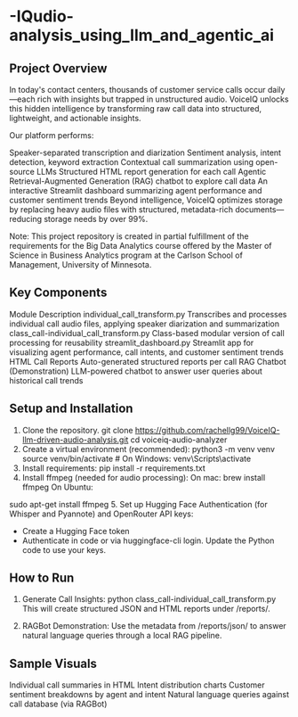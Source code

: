 # -IQudio-analysis_using_llm_and_agentic_ai

## Project Overview
In today's contact centers, thousands of customer service calls occur daily—each rich with insights but trapped in unstructured audio.
VoiceIQ unlocks this hidden intelligence by transforming raw call data into structured, lightweight, and actionable insights.

Our platform performs:

Speaker-separated transcription and diarization
Sentiment analysis, intent detection, keyword extraction
Contextual call summarization using open-source LLMs
Structured HTML report generation for each call
Agentic Retrieval-Augmented Generation (RAG) chatbot to explore call data
An interactive Streamlit dashboard summarizing agent performance and customer sentiment trends
Beyond intelligence, VoiceIQ optimizes storage by replacing heavy audio files with structured, metadata-rich documents—reducing storage needs by over 99%.

Note:
This project repository is created in partial fulfillment of the requirements for the Big Data Analytics course offered by the Master of Science in Business Analytics program at the Carlson School of Management, University of Minnesota.

## Key Components
Module	Description
individual_call_transform.py	Transcribes and processes individual call audio files, applying speaker diarization and summarization
class_call-individual_call_transform.py	Class-based modular version of call processing for reusability
streamlit_dashboard.py	Streamlit app for visualizing agent performance, call intents, and customer sentiment trends
HTML Call Reports	Auto-generated structured reports per call
RAG Chatbot (Demonstration)	LLM-powered chatbot to answer user queries about historical call trends

## Setup and Installation
1. Clone the repository.
git clone https://github.com/rachellg99/VoiceIQ-llm-driven-audio-analysis.git
cd voiceiq-audio-analyzer
2. Create a virtual environment (recommended):
python3 -m venv venv
source venv/bin/activate  # On Windows: venv\Scripts\activate
3. Install requirements:
pip install -r requirements.txt
4. Install ffmpeg (needed for audio processing): On mac:
brew install ffmpeg
On Ubuntu:

sudo apt-get install ffmpeg
5. Set up Hugging Face Authentication (for Whisper and Pyannote) and OpenRouter API keys:
- Create a Hugging Face token
- Authenticate in code or via huggingface-cli login.
Update the Python code to use your keys.

## How to Run
1. Generate Call Insights:
python class_call-individual_call_transform.py
This will create structured JSON and HTML reports under /reports/.

3. RAGBot Demonstration: Use the metadata from /reports/json/ to answer natural language queries through a local RAG pipeline.

  ## Sample Visuals
Individual call summaries in HTML
Intent distribution charts
Customer sentiment breakdowns by agent and intent
Natural language queries against call database (via RAGBot)
